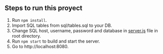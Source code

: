 ## Steps to run this proyect

1. Run `npm install`.
2. Import SQL tables from sql/tables.sql to your DB.
3. Change SQL host, username, password and database in [server.js](https://github.com/fperich/saltala-react-node-mysql/server.js) file in root directory.
4. Run `npm start` to build and start the server.
5. Go to http://localhost:8080.
